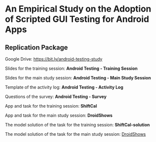 # An Empirical Study on the Adoption of Scripted GUI Testing for Android Apps
## Replication Package

Google Drive: https://bit.ly/android-testing-study

Slides for the training session: **Android Testing - Training Session**

Slides for the main study session: **Android Testing - Main Study Session**

Template of the activity log: **Android Testing - Activity Log**

Questions of the survey: **Android Testing - Survey**

App and task for the training session: **ShiftCal**

App and task for the main study session: **DroidShows**

The model solution of the task for the training session: **ShiftCal-solution**

The model solution of the task for the main study session: [DroidShows](/study_sessions/baseline/DroidShows)
